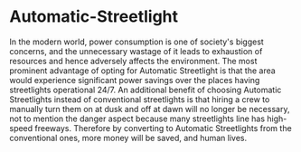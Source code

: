 # Automatic-Streetlight
In the modern world, power consumption is one of society's biggest concerns, and the unnecessary wastage of it leads to exhaustion of resources and hence adversely affects the environment.  The most prominent advantage of opting for Automatic Streetlight is that the area would experience significant power savings over the places having streetlights operational 24/7. An additional benefit of choosing Automatic Streetlights instead of conventional streetlights is that hiring a crew to manually turn them on at dusk and off at dawn will no longer be necessary, not to mention the danger aspect because many streetlights line has high-speed freeways. Therefore by converting to Automatic Streetlights from the conventional ones, more money will be saved, and human lives.

